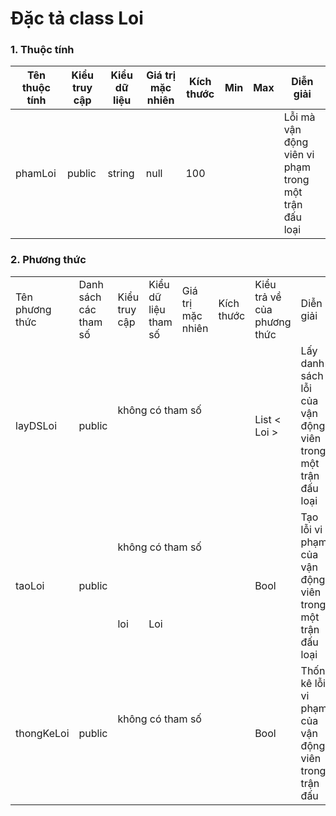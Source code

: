 # Đặc tả class Loi

### 1. Thuộc tính
| Tên thuộc tính | Kiểu truy cập | Kiểu dữ liệu | Giá trị mặc nhiên | Kích thước| Min | Max | Diễn giải |
|---|---|---|---|---|---|---|---|
| phamLoi | public | string | null | 100 |  |  |  Lỗi mà vận động viên vi phạm trong một trận đấu loại |


### 2. Phương thức

<table>
    <tr>
        <td>Tên phương thức</td>
        <td>Danh sách các tham số</td>
        <td>Kiểu truy cập</td>
        <td>Kiểu dữ liệu tham số</td>
        <td>Giá trị mặc nhiên</td>
        <td>Kích thước</td>
        <td>Kiểu trả về của phương thức</td>
        <td>Diễn giải</td>
    </tr>
    <!-- -----------------------------taoDoi------------------- -->
    <tr>
      <td rowspan="2">layDSLoi</td>
      <td rowspan="2">public</td>
      <td colspan="4">không có tham số</td>
      <td rowspan="2">List < Loi ></td>
      <td rowspan="2">Lấy danh sách lỗi của vận động viên trong một trận đấu loại</td>
    </tr>
    <td colspan="4"></td>
    <tr>
      <td rowspan="2">taoLoi</td>
      <td rowspan="2">public</td>
      <td colspan="4">không có tham số</td>
      <td rowspan="2">Bool</td>
      <td rowspan="2">Tạo lỗi vi phạm của vận động viên trong một trận đấu loại</td>
    </tr>
     <tr>
      <td>loi</td>
      <td>Loi</td>
      <td></td>
      <td></td>
    </tr>
      <tr>
      <td rowspan="2">thongKeLoi</td>
      <td rowspan="2">public</td>
      <td colspan="4">không có tham số</td>
      <td rowspan="2">Bool</td>
      <td rowspan="2">Thống kê lỗi vi phạm của vận động viên trong trận đấu</td>
    </tr>
      <td colspan="4"></td>
</table>
  
